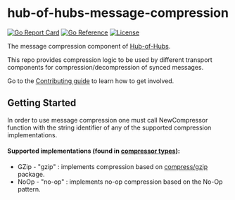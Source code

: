 [comment]: # ( Copyright Contributors to the Open Cluster Management project )

# hub-of-hubs-message-compression

[![Go Report Card](https://goreportcard.com/badge/github.com/stolostron/hub-of-hubs-message-compression)](https://goreportcard.com/report/github.com/stolostron/hub-of-hubs-message-compression)
[![Go Reference](https://pkg.go.dev/badge/github.com/stolostron/hub-of-hubs-message-compression.svg)](https://pkg.go.dev/github.com/stolostron/hub-of-hubs-message-compression)
[![License](https://img.shields.io/github/license/stolostron/hub-of-hubs-message-compression)](/LICENSE)

The message compression component of [Hub-of-Hubs](https://github.com/stolostron/hub-of-hubs).

This repo provides compression logic to be used by different transport components for compression/decompression of synced messages.

Go to the [Contributing guide](CONTRIBUTING.md) to learn how to get involved.

## Getting Started

In order to use message compression one must call NewCompressor function with the string identifier of any of the supported compression implementations.

#### Supported implementations (found in [compressor types](https://github.com/stolostron/hub-of-hubs-message-compression/blob/main/compressor.go#L18)):

- GZip - "gzip" : implements compression based on [compress/gzip](https://pkg.go.dev/compress/gzip) package.
- NoOp - "no-op" : implements no-op compression based on the No-Op pattern.